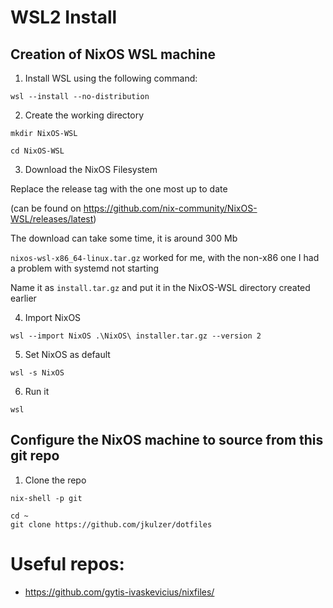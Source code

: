 
# WSL2 Install

## Creation of NixOS WSL machine

1. Install WSL using the following command:
```
wsl --install --no-distribution
```

2. Create the working directory
```
mkdir NixOS-WSL

cd NixOS-WSL
```

3. Download the NixOS Filesystem

Replace the release tag with the one most up to date

(can be found on https://github.com/nix-community/NixOS-WSL/releases/latest)

The download can take some time, it is around 300 Mb

`nixos-wsl-x86_64-linux.tar.gz` worked for me, with the non-x86 one I had a problem with systemd not starting

Name it as `install.tar.gz` and put it in the NixOS-WSL directory created earlier

4. Import NixOS
```
wsl --import NixOS .\NixOS\ installer.tar.gz --version 2
```

5. Set NixOS as default
```
wsl -s NixOS
```

6. Run it
```
wsl
```

## Configure the NixOS machine to source from this git repo
1. Clone the repo
```
nix-shell -p git
```
```
cd ~
git clone https://github.com/jkulzer/dotfiles
```


# Useful repos:
* https://github.com/gytis-ivaskevicius/nixfiles/

